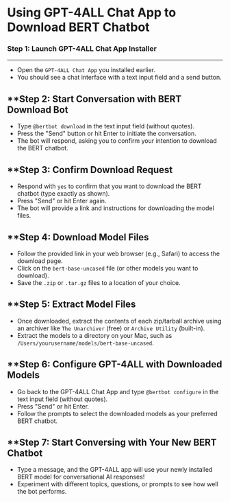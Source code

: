 ﻿**Using GPT-4ALL Chat App to Download BERT Chatbot**
=====================================================

### Step 1: **Launch GPT-4ALL Chat App Installer**
---------------------------------------------

* Open the `GPT-4ALL Chat App` you installed earlier.
* You should see a chat interface with a text input field and a send button.

**Step 2: **Start Conversation with BERT Download Bot**
---------------------------------------------------

* Type `@bertbot download` in the text input field (without quotes).
* Press the "Send" button or hit Enter to initiate the conversation.
* The bot will respond, asking you to confirm your intention to download the BERT chatbot.

**Step 3: **Confirm Download Request**
-------------------------------------

* Respond with `yes` to confirm that you want to download the BERT chatbot (type exactly as shown).
* Press "Send" or hit Enter again.
* The bot will provide a link and instructions for downloading the model files.

**Step 4: **Download Model Files**
-------------------------------

* Follow the provided link in your web browser (e.g., Safari) to access the download page.
* Click on the `bert-base-uncased` file (or other models you want to download).
* Save the `.zip` or `.tar.gz` files to a location of your choice.

**Step 5: **Extract Model Files**
-------------------------------

* Once downloaded, extract the contents of each zip/tarball archive using an archiver like `The Unarchiver` (free) or `Archive Utility` (built-in).
* Extract the models to a directory on your Mac, such as `/Users/yourusername/models/bert-base-uncased`.

**Step 6: **Configure GPT-4ALL with Downloaded Models**
---------------------------------------------------

* Go back to the GPT-4ALL Chat App and type `@bertbot configure` in the text input field (without quotes).
* Press "Send" or hit Enter.
* Follow the prompts to select the downloaded models as your preferred BERT chatbot.

**Step 7: **Start Conversing with Your New BERT Chatbot**
-----------------------------------------------------

* Type a message, and the GPT-4ALL app will use your newly installed BERT model for conversational AI responses!
* Experiment with different topics, questions, or prompts to see how well the bot performs.
